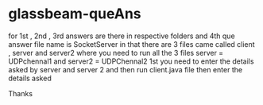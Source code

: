 # glassbeam-queAns
for 1st , 2nd , 3rd answers are there in respective folders and 4th que answer file name is SocketServer in that there are 3 files came called client , server and server2
where you need to run all the 3 files server = UDPchennal1 and server2 = UDPChennal2
1st you need to enter the details asked by server and server 2 and then run client.java file then enter the details asked

Thanks
